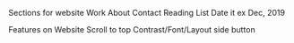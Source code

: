 Sections for website
    Work
    About
    Contact
    Reading List
        Date it ex Dec, 2019

Features on Website
    Scroll to top
    Contrast/Font/Layout side button
    
